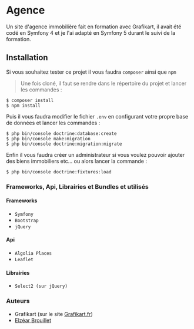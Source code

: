 # Agence
Un site d'agence immobilière fait en formation avec Grafikart, il avait été codé en Symfony 4 et je l'ai adapté en Symfony 5 durant le suivi de la formation.

## Installation
Si vous souhaitez tester ce projet il vous faudra ```composer``` ainsi que ```npm```

>Une fois cloné, il faut se rendre dans le répertoire du projet et lancer les commandes :
```
$ composer install
$ npm install
```
Puis il vous faudra modifier le fichier ```.env``` en configurant votre propre base de données et lancer les commandes :
```
$ php bin/console doctrine:database:create
$ php bin/console make:migration
$ php bin/console doctrine:migration:migrate
```
Enfin il vous faudra créer un administrateur si vous voulez pouvoir ajouter des biens immobiliers etc... ou alors lancer la commande :
```
$ php bin/console doctrine:fixtures:load
```
### Frameworks, Api, Librairies et Bundles et utilisés
#### Frameworks
- ```Symfony```
- ```Bootstrap```
- ```jQuery```
#### Api
- ```Algolia Places```
- ```Leaflet```
#### Librairies
- ```Select2 (sur jQuery)```

### Auteurs
- Grafikart (sur le site <a href="https://www.grafikart.fr">Grafikart.fr</a>)
- <a href="https://github.com/Supay3/">Elzéar Brouillet</a>
